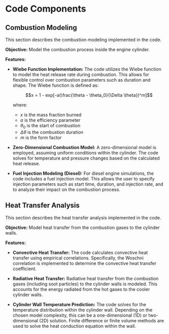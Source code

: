 # Code Components

## Combustion Modeling

This section describes the combustion modeling implemented in the code.

**Objective:** Model the combustion process inside the engine cylinder.

**Features:**

*   **Wiebe Function Implementation:**  The code utilizes the Wiebe function to model the heat release rate during combustion. This allows for flexible control over combustion parameters such as duration and shape. The Wiebe function is defined as:

    $$x = 1 - exp[-a(\frac{\theta - \theta_0}{\Delta \theta})^m]$$

    where:
    *   $x$ is the mass fraction burned
    *   $a$ is the efficiency parameter
    *   $\theta_0$ is the start of combustion
    *   $\Delta \theta$ is the combustion duration
    *   $m$ is the form factor

*   **Zero-Dimensional Combustion Model:** A zero-dimensional model is employed, assuming uniform conditions within the cylinder.  The code solves for temperature and pressure changes based on the calculated heat release.

*   **Fuel Injection Modeling (Diesel):** For diesel engine simulations, the code includes a fuel injection model.  This allows the user to specify injection parameters such as start time, duration, and injection rate, and to analyze their impact on the combustion process.

## Heat Transfer Analysis

This section describes the heat transfer analysis implemented in the code.

**Objective:** Model heat transfer from the combustion gases to the cylinder walls.

**Features:**

*   **Convective Heat Transfer:**  The code calculates convective heat transfer using empirical correlations. Specifically, the Woschni correlation is implemented to determine the convective heat transfer coefficient.

*   **Radiative Heat Transfer:** Radiative heat transfer from the combustion gases (including soot particles) to the cylinder walls is modeled. This accounts for the energy radiated from the hot gases to the cooler cylinder walls.

*   **Cylinder Wall Temperature Prediction:** The code solves for the temperature distribution within the cylinder wall. Depending on the chosen model complexity, this can be a one-dimensional (1D) or two-dimensional (2D) solution. Finite difference or finite volume methods are used to solve the heat conduction equation within the wall.

